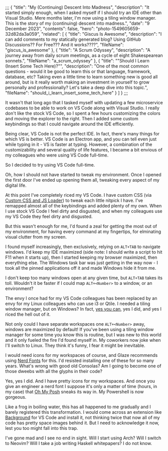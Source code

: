 ;;;
{
	"title": "My (Continuing) Descent Into Madness",
	"description": "It started simply enough, when I asked myself if I should try an IDE other than Visual Studio. Mere months later, I'm now using a tiling window manager. This is the story of my (continuing) descent into madness.",
	"date": "9 December 2023",
	"contents": false,
	"hero": "photo-1549605659-32d82da3a059",
    "related": [
        { "title": "Giscus Is Awesome", "description": "I can add comments to my statically generated blog? Using GitHub Discussions?? For Free??? And it works????", "fileName": "giscus_is_awesome" },
		{ "title": "A Scrum Odyssey", "description": "A journey away from daily scrum meetings, as a cycle of eight Shakespearean sonnets.", "fileName": "a_scrum_odyssey" },
        { "title": "\"Should I Learn (Insert Some Tech Here)?\"", "description": "One of the most common questions - would it be good to learn this or that language, framework, database, etc? Taking even a little time to learn something new is good all around, but is it really worth making an investment in yourself to grow personally and professionally? Let's take a deep dive into this topic.", "fileName": "should_i_learn_insert_some_tech_here" }
    ]
}
;;;

It wasn't that long ago that I tasked myself with updating a few microservice codebases to be able to work on VS Code along with Visual Studio. I really don't like the stock VS Code, so I spent a few hours customizing the colors and moving the explorer to the right. Then I added some custom keybindings so that I could navigate around the IDE efficiently.

Being clear, VS Code is not the perfect IDE. In fact, there's many things for which VS is better. VS Code is an Electron app, and you can tell even just while typing in it - VS is faster at typing. However, a combination of the customizability and several quality of life features, I became a bit envious of my colleagues who were using VS Code full-time.

So I decided to try using VS Code full-time.

Oh, how I should not have started to tweak my environment. Once I opened the first door I've ended up opening them all, tweaking every aspect of my digital life.

At this point I've completely riced my VS Code. I have custom CSS (via [Custom CSS and JS Loader](https://marketplace.visualstudio.com/items?itemName=be5invis.vscode-custom-css])) to tweak each little nitpick I have. I've remapped almost all of the keybindings and added plenty of my own. When I use stock VS Code I feel dirty and disgusted, and when my colleagues use my VS Code they feel dirty and disgusted.

But this wasn't enough for me, I'd found a zeal for getting the most out of my environment, for having every command at my fingertips, for elminating visual clutter from my screen.

I found myself increasingly, then exclusively, relying on `ALT+TAB` to navigate windows. I'd keep my IDE maximized (side note: I should write a script to hit F11 when it starts up), then I started keeping my browser maximized, then everything else. The Windows task bar was just getting in the way now - I took all the pinned applications off it and made Windows hide it from me.

I don't keep too many windows open at any given time, but `ALT+TAB` takes its toll. Wouldn't it be faster if I could map `ALT+<Number>` to a window, or an environment?

The envy I once had for my VS Code colleagues has been replaced by an envy for my Linux colleagues who can use i3 or Qtile. I needed a tiling window manager, but on Windows? In fact, [yes you can](https://github.com/glazerdesktop/GlazeWM), yes I did, and yes I riced the hell out of it.

Not only could I have separate workspaces one `ALT+<Number>` away, windows are maximized by default! If you've been using a tiling window manager for some time you know this is routine, but I was new to this world and it only fueled the fire I'd found myself in. My coworkers now joke when I'll switch to Linux. They think it's funny, I fear it might be inevitable.

I would need icons for my workspaces of course, and Glaze recommends using [Nerd Fonts](https://www.nerdfonts.com/) for this. I'd resisted installing one of these for so many years. What's wrong with good old Consolas? Am I going to become one of those dweebs with all the glyphs in their code?

Yes, yes I did. And I have pretty icons for my workspaces. And once you give an engineer a nerd font I suppose it's only a matter of time (hours, in my case) that [Oh My Posh](https://ohmyposh.dev/) sneaks its way in. My Powershell is now gorgeous.

Like a frog in boiling water, this has all happened to me gradually and I barely registered this transformation. I would come across an extension like [Background](https://marketplace.visualstudio.com/items?itemName=Katsute.code-background]) for VS Code and install it, not thinking twice that now all of my code has pretty space images behind it. But I need to acknowledge it now, lest you too might fall into this trap.

I've gone mad and I see no end in sight. Will I start using Arch? Will I switch to Neovim? Will I take a job writing Haskell whitepapers? I do not know.
